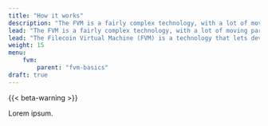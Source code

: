 ```yaml
---
title: "How it works"
description: "The FVM is a fairly complex technology, with a lot of moving parts. On this page we'll cover the very basics of how the FVM functions, and point you to more indepth docs should you want to learn more."
lead: "The FVM is a fairly complex technology, with a lot of moving parts. On this page we'll cover the very basics of how the FVM functions, and point you to more indepth docs should you want to learn more."
lead: "The Filecoin Virtual Machine (FVM) is a technology that lets developers deploy custom code to the Filecoin network and have the nodes on the network run that code. The FVM allows developers to link decentralized applications to verified storage -- a feature that needs to be added to the web3 ecosystem."
weight: 15
menu:
    fvm:
        parent: "fvm-basics"
draft: true
---
```


{{< beta-warning >}}

Lorem ipsum.
